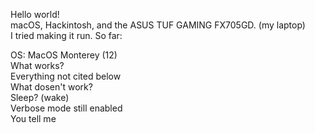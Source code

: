 Hello world!    <br/>
macOS, Hackintosh, and the ASUS TUF GAMING FX705GD. (my laptop)    <br/>
I tried making it run. So far:    <br/>

OS: MacOS Monterey (12)    <br/>
What works?    <br/>
Everything not cited below    <br/>
What dosen't work?    <br/>
Sleep? (wake)    <br/>
Verbose mode still enabled    <br/>
You tell me     <br/>
